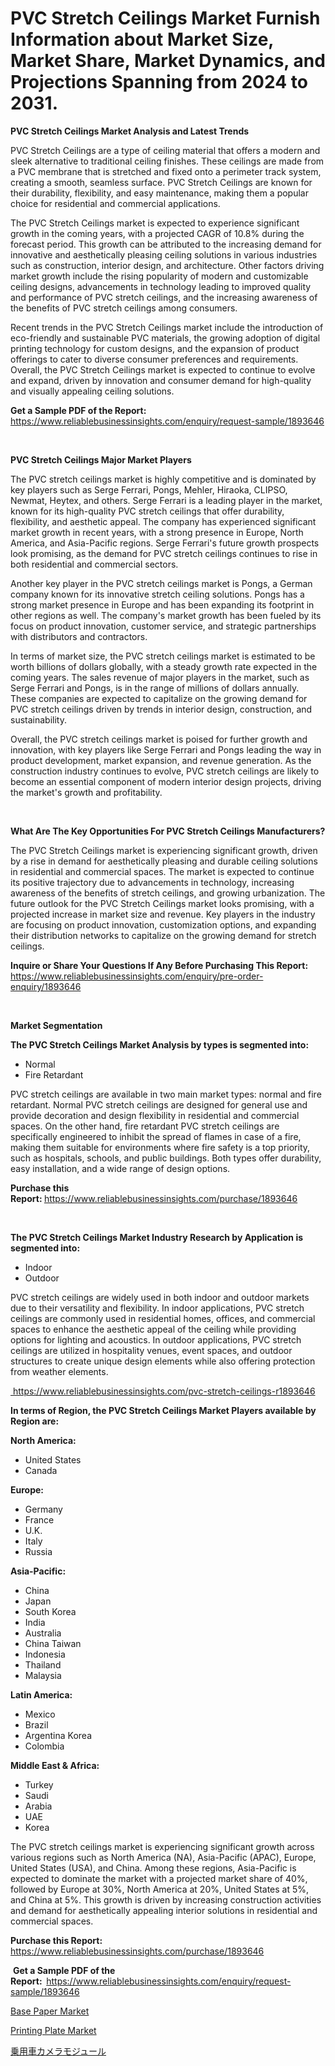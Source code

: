 <p><h1>PVC Stretch Ceilings Market Furnish Information about Market Size, Market Share, Market Dynamics, and Projections Spanning from 2024 to 2031.</h1></p><p><strong>PVC Stretch Ceilings Market Analysis and Latest Trends</strong></p>
<p><p>PVC Stretch Ceilings are a type of ceiling material that offers a modern and sleek alternative to traditional ceiling finishes. These ceilings are made from a PVC membrane that is stretched and fixed onto a perimeter track system, creating a smooth, seamless surface. PVC Stretch Ceilings are known for their durability, flexibility, and easy maintenance, making them a popular choice for residential and commercial applications.</p><p>The PVC Stretch Ceilings market is expected to experience significant growth in the coming years, with a projected CAGR of 10.8% during the forecast period. This growth can be attributed to the increasing demand for innovative and aesthetically pleasing ceiling solutions in various industries such as construction, interior design, and architecture. Other factors driving market growth include the rising popularity of modern and customizable ceiling designs, advancements in technology leading to improved quality and performance of PVC stretch ceilings, and the increasing awareness of the benefits of PVC stretch ceilings among consumers.</p><p>Recent trends in the PVC Stretch Ceilings market include the introduction of eco-friendly and sustainable PVC materials, the growing adoption of digital printing technology for custom designs, and the expansion of product offerings to cater to diverse consumer preferences and requirements. Overall, the PVC Stretch Ceilings market is expected to continue to evolve and expand, driven by innovation and consumer demand for high-quality and visually appealing ceiling solutions.</p></p>
<p><strong>Get a Sample PDF of the Report:&nbsp;</strong> <a href="https://www.reliablebusinessinsights.com/enquiry/request-sample/1893646">https://www.reliablebusinessinsights.com/enquiry/request-sample/1893646</a></p>
<p>&nbsp;</p>
<p><strong>PVC Stretch Ceilings Major Market Players</strong></p>
<p><p>The PVC stretch ceilings market is highly competitive and is dominated by key players such as Serge Ferrari, Pongs, Mehler, Hiraoka, CLIPSO, Newmat, Heytex, and others. Serge Ferrari is a leading player in the market, known for its high-quality PVC stretch ceilings that offer durability, flexibility, and aesthetic appeal. The company has experienced significant market growth in recent years, with a strong presence in Europe, North America, and Asia-Pacific regions. Serge Ferrari's future growth prospects look promising, as the demand for PVC stretch ceilings continues to rise in both residential and commercial sectors.</p><p>Another key player in the PVC stretch ceilings market is Pongs, a German company known for its innovative stretch ceiling solutions. Pongs has a strong market presence in Europe and has been expanding its footprint in other regions as well. The company's market growth has been fueled by its focus on product innovation, customer service, and strategic partnerships with distributors and contractors.</p><p>In terms of market size, the PVC stretch ceilings market is estimated to be worth billions of dollars globally, with a steady growth rate expected in the coming years. The sales revenue of major players in the market, such as Serge Ferrari and Pongs, is in the range of millions of dollars annually. These companies are expected to capitalize on the growing demand for PVC stretch ceilings driven by trends in interior design, construction, and sustainability.</p><p>Overall, the PVC stretch ceilings market is poised for further growth and innovation, with key players like Serge Ferrari and Pongs leading the way in product development, market expansion, and revenue generation. As the construction industry continues to evolve, PVC stretch ceilings are likely to become an essential component of modern interior design projects, driving the market's growth and profitability.</p></p>
<p>&nbsp;</p>
<p><strong>What Are The Key Opportunities For PVC Stretch Ceilings Manufacturers?</strong></p>
<p><p>The PVC Stretch Ceilings market is experiencing significant growth, driven by a rise in demand for aesthetically pleasing and durable ceiling solutions in residential and commercial spaces. The market is expected to continue its positive trajectory due to advancements in technology, increasing awareness of the benefits of stretch ceilings, and growing urbanization. The future outlook for the PVC Stretch Ceilings market looks promising, with a projected increase in market size and revenue. Key players in the industry are focusing on product innovation, customization options, and expanding their distribution networks to capitalize on the growing demand for stretch ceilings.</p></p>
<p><strong>Inquire or Share Your Questions If Any Before Purchasing This Report:</strong> <a href="https://www.reliablebusinessinsights.com/enquiry/pre-order-enquiry/1893646">https://www.reliablebusinessinsights.com/enquiry/pre-order-enquiry/1893646</a></p>
<p>&nbsp;</p>
<p><strong>Market Segmentation</strong></p>
<p><strong>The PVC Stretch Ceilings Market Analysis by types is segmented into:</strong></p>
<p><ul><li>Normal</li><li>Fire Retardant</li></ul></p>
<p><p>PVC stretch ceilings are available in two main market types: normal and fire retardant. Normal PVC stretch ceilings are designed for general use and provide decoration and design flexibility in residential and commercial spaces. On the other hand, fire retardant PVC stretch ceilings are specifically engineered to inhibit the spread of flames in case of a fire, making them suitable for environments where fire safety is a top priority, such as hospitals, schools, and public buildings. Both types offer durability, easy installation, and a wide range of design options.</p></p>
<p><strong>Purchase this Report:&nbsp;</strong><a href="https://www.reliablebusinessinsights.com/purchase/1893646">https://www.reliablebusinessinsights.com/purchase/1893646</a></p>
<p>&nbsp;</p>
<p><strong>The PVC Stretch Ceilings Market Industry Research by Application is segmented into:</strong></p>
<p><ul><li>Indoor</li><li>Outdoor</li></ul></p>
<p><p>PVC stretch ceilings are widely used in both indoor and outdoor markets due to their versatility and flexibility. In indoor applications, PVC stretch ceilings are commonly used in residential homes, offices, and commercial spaces to enhance the aesthetic appeal of the ceiling while providing options for lighting and acoustics. In outdoor applications, PVC stretch ceilings are utilized in hospitality venues, event spaces, and outdoor structures to create unique design elements while also offering protection from weather elements.</p></p>
<p><a href="https://www.reliablebusinessinsights.com/pvc-stretch-ceilings-r1893646">&nbsp;https://www.reliablebusinessinsights.com/pvc-stretch-ceilings-r1893646</a></p>
<p><strong>In terms of Region, the PVC Stretch Ceilings Market Players available by Region are:</strong></p>
<p>
    <p> <strong> North America: </strong>
        <ul>
            <li>United States</li>
            <li>Canada</li>
        </ul>
        </p> 
    <p> <strong> Europe: </strong>
        <ul>
            <li>Germany</li>
            <li>France</li>
            <li>U.K.</li>
            <li>Italy</li>
            <li>Russia</li>
        </ul>
        </p> 
    <p> <strong> Asia-Pacific: </strong>
        <ul>
            <li>China</li>
            <li>Japan</li>
            <li>South Korea</li>
            <li>India</li>
            <li>Australia</li>
            <li>China Taiwan</li>
            <li>Indonesia</li>
            <li>Thailand</li>
            <li>Malaysia</li>
        </ul>
        </p> 
    <p> <strong> Latin America: </strong>
        <ul>
            <li>Mexico</li>
            <li>Brazil</li>
            <li>Argentina Korea</li>
            <li>Colombia</li>
        </ul>
        </p> 
    <p> <strong> Middle East & Africa: </strong>
        <ul>
            <li>Turkey</li>
            <li>Saudi</li>
            <li>Arabia</li>
            <li>UAE</li>
            <li>Korea</li>
        </ul>
    </p>
    </p>
<p><p>The PVC stretch ceilings market is experiencing significant growth across various regions such as North America (NA), Asia-Pacific (APAC), Europe, United States (USA), and China. Among these regions, Asia-Pacific is expected to dominate the market with a projected market share of 40%, followed by Europe at 30%, North America at 20%, United States at 5%, and China at 5%. This growth is driven by increasing construction activities and demand for aesthetically appealing interior solutions in residential and commercial spaces.</p></p>
<p><strong>Purchase this Report: </strong><a href="https://www.reliablebusinessinsights.com/purchase/1893646">https://www.reliablebusinessinsights.com/purchase/1893646</a></p>
<p>&nbsp;<strong>Get a Sample PDF of the Report:&nbsp;&nbsp;</strong><a href="https://www.reliablebusinessinsights.com/enquiry/request-sample/1893646">https://www.reliablebusinessinsights.com/enquiry/request-sample/1893646</a></p>
<p><strong></strong></p>
<p><p><a href="https://github.com/airdrophunter675/Market-Research-Report-List-1/blob/main/base-paper-market.md">Base Paper Market</a></p><p><a href="https://github.com/aafbctfl75/Market-Research-Report-List-1/blob/main/printing-plate-market.md">Printing Plate Market</a></p><p><a href="https://github.com/LeoraEber/Market-Research-Report-List-1/blob/main/2050064144455.md">乗用車カメラモジュール</a></p></p>